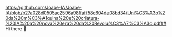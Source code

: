 https://github.com/Joabe-IA/Joabe-IA/blob/b27a028d0505ac2596a98ffaff58e604da08bd34/Uni%C3%A3o%20da%20m%C3%A1quina%20e%20criatura-%20IA%20a%20nova%20era%20da%20Revolu%C3%A7%C3%A3o.pdf## Hi there 👋

<!--
**Joabe-IA/Joabe-IA** is a ✨ _special_ ✨ repository because its `README.md` (this file) appears on your GitHub profile.

Here are some ideas to get you started:

- 🔭 I’m currently working on ...
- 🌱 I’m currently learning ...
- 👯 I’m looking to collaborate on ...
- 🤔 I’m looking for help with ...
- 💬 Ask me about ...
- 📫 How to reach me: ...
- 😄 Pronouns: ...
- ⚡ Fun fact: ...
-->
